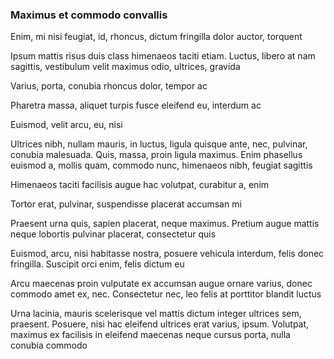 ### Maximus et commodo convallis

Enim, mi nisi feugiat, id, rhoncus, dictum fringilla dolor auctor, torquent

Ipsum mattis risus duis class himenaeos taciti etiam. Luctus, libero at nam sagittis, vestibulum velit maximus odio, ultrices, gravida

Varius, porta, conubia rhoncus dolor, tempor ac

Pharetra massa, aliquet turpis fusce eleifend eu, interdum ac

Euismod, velit arcu, eu, nisi

Ultrices nibh, nullam mauris, in luctus, ligula quisque ante, nec, pulvinar, conubia malesuada. Quis, massa, proin ligula maximus. Enim phasellus euismod a, mollis quam, commodo nunc, himenaeos nibh, feugiat sagittis

Himenaeos taciti facilisis augue hac volutpat, curabitur a, enim

Tortor erat, pulvinar, suspendisse placerat accumsan mi

Praesent urna quis, sapien placerat, neque maximus. Pretium augue mattis neque lobortis pulvinar placerat, consectetur quis

Euismod, arcu, nisi habitasse nostra, posuere vehicula interdum, felis donec fringilla. Suscipit orci enim, felis dictum eu

Arcu maecenas proin vulputate ex accumsan augue ornare varius, donec commodo amet ex, nec. Consectetur nec, leo felis at porttitor blandit luctus

Urna lacinia, mauris scelerisque vel mattis dictum integer ultrices sem, praesent. Posuere, nisi hac eleifend ultrices erat varius, ipsum. Volutpat, maximus ex facilisis in eleifend maecenas neque cursus porta, nulla conubia commodo


